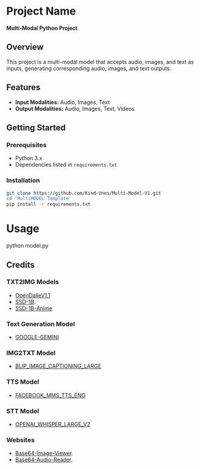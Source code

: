 # Project Name

**Multi-Modal Python Project**

## Overview

This project is a multi-modal model that accepts audio, images, and text as inputs, generating corresponding audio, images, and text outputs.

## Features

- **Input Modalities:** Audio, Images, Text
- **Output Modalities:** Audio, Images, Text, Videos

## Getting Started

### Prerequisites

- Python 3.x
- Dependencies listed in `requirements.txt`

### Installation

```bash
git clone https://github.com/Kind-Unes/Multi-Model-V1.git
cd 'MultiMODEL Template'
pip install -r requirements.txt
```
# Usage

python model.py

## Credits

### TXT2IMG Models

- [OpenDalleV1.1](https://huggingface.co/dataautogpt3/OpenDalleV1.1)
- [SSD-1B](https://huggingface.co/segmind/SSD-1B).
- [SSD-1B-Anime](https://huggingface.co/furusu/SSD-1B-anime)

### Text Generation Model

- [GOOGLE-GEMINI](https://deepmind.google/technologies/gemini/#introduction)

### IMG2TXT Model

- [BLIP_IMAGE_CAPTIONING_LARGE](https://huggingface.co/Salesforce/blip-image-captioning-large)

### TTS Model

- [FACEBOOK_MMS_TTS_ENG](https://huggingface.co/models/facebook/mms-tts-eng)

### STT Model

- [OPENAI_WHISPER_LARGE_V2](https://huggingface.co/openai/whisper-large-v2)


### Websites
- [Base64-Image-Viewer](https://base64-viewer.onrender.com).
- [Base64-Audio-Reader](https://base64.guru/converter/decode/audio).



